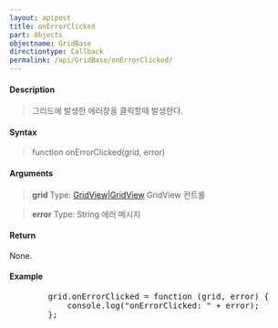 ```yaml
---
layout: apipost
title: onErrorClicked
part: Objects
objectname: GridBase
directiontype: Callback
permalink: /api/GridBase/onErrorClicked/
---
```



#### Description

> 그리드에 발생한 에러창을 클릭할때 발생한다.

#### Syntax

> function onErrorClicked(grid, error)

#### Arguments

> **grid**
> Type: [GridView\|GridView](/api/GridBase/)
> GridView 컨트롤

> **error**
> Type: String
> 에러 메시지

#### Return

None.

#### Example

<pre class="prettyprint">
        grid.onErrorClicked = function (grid, error) {
            console.log("onErrorClicked: " + error);
        };
</pre>

